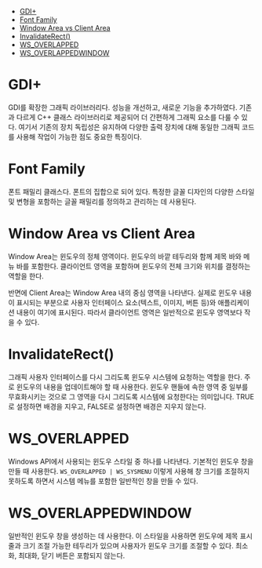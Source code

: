- [GDI+](#gdi)
- [Font Family](#font-family)
- [Window Area vs Client Area](#window-area-vs-client-area)
- [InvalidateRect()](#invalidaterect)
- [WS\_OVERLAPPED](#ws_overlapped)
- [WS\_OVERLAPPEDWINDOW](#ws_overlappedwindow)

# GDI+
GDI를 확장한 그래픽 라이브러리다. 성능을 개선하고, 새로운 기능을 추가하였다. 기존과 다르게 C++ 클래스 라이브러리로 제공되어 더 간편하게 그래픽 요소를 다룰 수 있다. 여기서 기존의 장치 독립성은 유지하여 다양한 출력 장치에 대해 동일한 그래픽 코드를 사용해 작업이 가능한 점도 중요한 특징이다.

# Font Family
폰트 패밀리 클래스다. 폰트의 집합으로 되어 있다. 특정한 글꼴 디자인의 다양한 스타일 및 변형을 포함하는 글꼴 패밀리를 정의하고 관리하는 데 사용된다.

# Window Area vs Client Area
Window Area는 윈도우의 정체 영역이다. 윈도우의 바깥 테두리와 함께 제목 바와 메뉴 바를 포함한다. 클라이언트 영역을 포함하며 윈도우의 전체 크기와 위치를 결정하는 역할을 한다.

반면에 Client Area는 Window Area 내의 중심 영역을 나타낸다. 실제로 윈도우 내용이 표시되는 부분으로 사용자 인터페이스 요소(텍스트, 이미지, 버튼 등)와 애플리케이션 내용이 여기에 표시된다. 따라서 클라이언트 영역은 일반적으로 윈도우 영역보다 작을 수 있다.

# InvalidateRect()
그래픽 사용자 인터페이스를 다시 그리도록 윈도우 시스템에 요청하는 역할을 한다. 주로 윈도우의 내용을 업데이트해야 할 때 사용한다. 윈도우 핸들에 속한 영역 중 일부를 무효화시키는 것으로 그 영역을 다시 그리도록 시스템에 요청한다는 의미입니다. TRUE로 설정하면 배경을 지우고, FALSE로 설정하면 배경은 지우지 않는다.

# WS_OVERLAPPED
Windows API에서 사용되는 윈도우 스타일 중 하나를 나타낸다. 기본적인 윈도우 창을 만들 때 사용한다. `WS_OVERLAPPED | WS_SYSMENU` 이렇게 사용해 창 크기를 조절하지 못하도록 하면서 시스템 메뉴를 포함한 일반적인 창을 만들 수 있다.

# WS_OVERLAPPEDWINDOW
일반적인 윈도우 창을 생성하는 데 사용한다. 이 스타일을 사용하면 윈도우에 제목 표시줄과 크기 조절 가능한 테두리가 있으며 사용자가 윈도우 크기를 조절할 수 있다. 최소화, 최대화, 닫기 버튼은 포함되지 않는다.